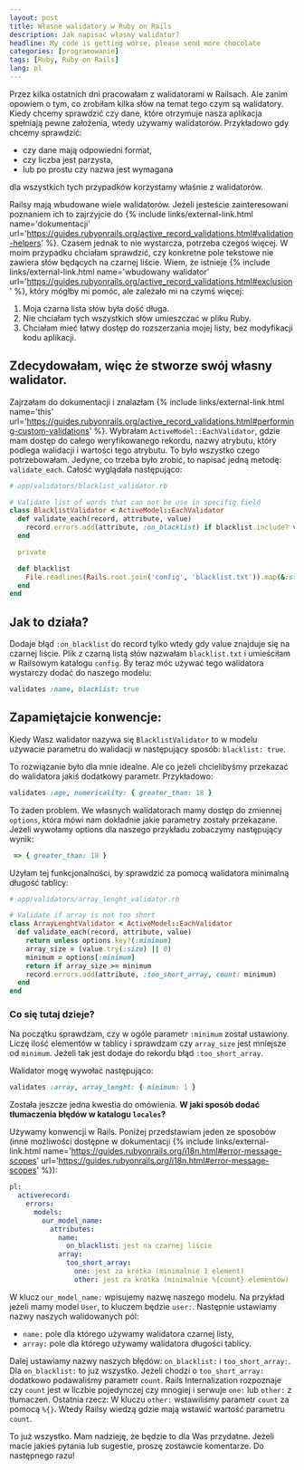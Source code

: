 ```yaml
---
layout: post
title: Własne walidatory w Ruby on Rails
description: Jak napisać własny walidator?
headline: My code is getting worse, please send more chocolate
categories: [programowanie]
tags: [Ruby, Ruby on Rails]
lang: pl
---
```


Przez kilka ostatnich dni pracowałam z walidatorami w Railsach. Ale zanim opowiem o tym, co zrobiłam kilka słów na temat tego czym są walidatory. Kiedy chcemy sprawdzić czy dane, które otrzymuje nasza aplikacja spełniają pewne założenia, wtedy używamy walidatorów. Przykładowo gdy chcemy sprawdzić:

- czy dane mają odpowiedni format,
- czy liczba jest parzysta,
- lub po prostu czy nazwa jest wymagana

dla wszystkich tych przypadków korzystamy właśnie z walidatorów.

Railsy mają wbudowane wiele walidatorów. Jeżeli jesteście zainteresowani poznaniem ich to zajrzyjcie do
{% include links/external-link.html
   name='dokumentacji'
   url='https://guides.rubyonrails.org/active_record_validations.html#validation-helpers' %}.
Czasem jednak to nie wystarcza, potrzeba czegoś więcej. W moim przypadku chciałam sprawdzić, czy konkretne pole tekstowe nie zawiera słów będących na czarnej liście. Wiem, że istnieje
{% include links/external-link.html
   name='wbudowany walidator'
   url='https://guides.rubyonrails.org/active_record_validations.html#exclusion' %},
który mógłby mi pomóc, ale zależało mi na czymś więcej:

1. Moja czarna lista słów była dość długa.
2. Nie chciałam tych wszystkich słów umieszczać w pliku Ruby.
3. Chciałam mieć łatwy dostęp do rozszerzania mojej listy, bez modyfikacji kodu aplikacji.

## Zdecydowałam, więc że stworze swój własny walidator.

Zajrzałam do dokumentacji i znalazłam
{% include links/external-link.html
   name='this'
   url='https://guides.rubyonrails.org/active_record_validations.html#performing-custom-validations' %}.
Wybrałam `ActiveModel::EachValidator`, gdzie mam dostęp do całego weryfikowanego rekordu, nazwy atrybutu, który podlega walidacji i wartości tego atrybutu. To było wszystko czego potrzebowałam. Jedyne, co trzeba było zrobić, to napisać jedną metodę: `validate_each`. Całość wyglądała następująco:

```ruby
# app/validators/blacklist_validator.rb

# Validate list of words that can not be use in specifig field
class BlacklistValidator < ActiveModel::EachValidator
  def validate_each(record, attribute, value)
    record.errors.add(attribute, :on_blacklist) if blacklist.include? value
  end

  private

  def blacklist
    File.readlines(Rails.root.join('config', 'blacklist.txt')).map(&:strip)
  end
end
```

## Jak to działa?

Dodaje błąd `:on_blacklist` do record tylko wtedy gdy value znajduje się na czarnej liście. Plik z czarną listą słów nazwałam `blacklist.txt` i umieściłam w Railsowym katalogu `config`. By teraz móc używać tego walidatora wystarczy dodać do naszego modelu:

```ruby
validates :name, blacklist: true
```

## Zapamiętajcie konwencje:

Kiedy Wasz walidator nazywa się `BlacklistValidator` to w modelu używacie parametru do walidacji w następujący sposób: `blacklist: true`.

To rozwiązanie było dla mnie idealne. Ale co jeżeli chcielibyśmy przekazać do walidatora jakiś dodatkowy parametr. Przykładowo:

```ruby
validates :age, numericality: { greater_than: 18 }
```

To żaden problem. We własnych walidatorach mamy dostęp do zmiennej `options`, która mówi nam dokładnie jakie parametry zostały przekazane. Jeżeli wywołamy options dla naszego przykładu zobaczymy następujący wynik:

```ruby
 => { greater_than: 18 }
```

Użyłam tej funkcjonalności, by sprawdzić za pomocą walidatora minimalną długość tablicy:

```ruby
# app/validators/array_lenght_validator.rb

# Validate if array is not too short
class ArrayLenghtValidator < ActiveModel::EachValidator
  def validate_each(record, attribute, value)
    return unless options.key?(:minimum)
    array_size = (value.try(:size) || 0)
    minimum = options[:minimum]
    return if array_size >= minimum
    record.errors.add(attribute, :too_short_array, count: minimum)
  end
end
```

### Co się tutaj dzieje?

Na początku sprawdzam, czy w ogóle parametr `:minimum` został ustawiony. Liczę ilość elementów w tablicy i sprawdzam czy `array_size` jest mniejsze od `minimum`. Jeżeli tak jest dodaje do rekordu błąd `:too_short_array`.

Walidator mogę wywołać następująco:

```ruby
validates :array, array_lenght: { minimum: 1 }
```

Została jeszcze jedna kwestia do omówienia. **W jaki sposób dodać tłumaczenia błędów w katalogu `locales`?**

Używamy konwencji w Rails. Poniżej przedstawiam jeden ze sposobów (inne możliwości dostępne w dokumentacji
{% include links/external-link.html
   name='https://guides.rubyonrails.org/i18n.html#error-message-scopes'
   url='https://guides.rubyonrails.org/i18n.html#error-message-scopes' %}):

```yaml
pl:
  activerecord:
    errors:
      models:
        our_model_name:
          attributes:
            name:
              on_blacklist: jest na czarnej liście
            array:
              too_short_array:
                one: jest za krótka (minimalnie 1 element)
                other: jest za krótka (minimalnie %{count} elementów)
```

W klucz `our_model_name:` wpisujemy nazwę naszego modelu. Na przykład jeżeli mamy model `User`, to kluczem będzie `user:`. Następnie ustawiamy nazwy naszych walidowanych pól:

- `name:` pole dla którego używamy walidatora czarnej listy,
- `array:` pole dla którego używamy walidatora długości tablicy.

Dalej ustawiamy nazwy naszych błędów: `on_blacklist:` i `too_short_array:`. Dla `on_blacklist:` to już wszystko. Jeżeli chodzi o `too_short_array:` dodatkowo podawaliśmy parametr `count`. Rails Internalization rozpoznaje czy `count` jest w liczbie pojedynczej czy mnogiej i serwuje `one:` lub `other:` z tłumaczeń. Ostatnia rzecz: W kluczu `other:` wstawiliśmy parametr `count` za pomocą `%{}`. Wtedy Railsy wiedzą gdzie mają wstawić wartość parametru `count`.

To już wszystko. Mam nadzieję, że będzie to dla Was przydatne.
Jeżeli macie jakieś pytania lub sugestie, proszę zostawcie komentarze.
Do następnego razu!
